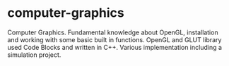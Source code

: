 # computer-graphics
Computer Graphics. Fundamental knowledge about OpenGL, installation and working with some basic built in functions. OpenGL and GLUT library used Code Blocks and written in C++. Various implementation including a simulation project.
